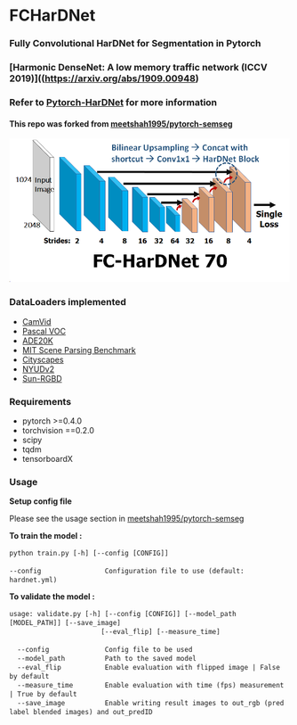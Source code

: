 # FCHarDNet
### Fully Convolutional HarDNet for Segmentation in Pytorch
### [Harmonic DenseNet: A low memory traffic network (ICCV 2019)]((https://arxiv.org/abs/1909.00948)
### Refer to [Pytorch-HarDNet](https://github.com/PingoLH/Pytorch-HarDNet) for more information

#### This repo was forked from [meetshah1995/pytorch-semseg](https://github.com/meetshah1995/pytorch-semseg)

<p align="center">
  <img src="pic/fchardnet70_arch.png" width="512" title="FC-HarDNet-70 Architecture">
</p>

### DataLoaders implemented

* [CamVid](http://mi.eng.cam.ac.uk/research/projects/VideoRec/CamVid/)
* [Pascal VOC](http://host.robots.ox.ac.uk/pascal/VOC/voc2012/segexamples/index.html)
* [ADE20K](http://groups.csail.mit.edu/vision/datasets/ADE20K/)
* [MIT Scene Parsing Benchmark](http://data.csail.mit.edu/places/ADEchallenge/ADEChallengeData2016.zip)
* [Cityscapes](https://www.cityscapes-dataset.com/)
* [NYUDv2](http://cs.nyu.edu/~silberman/datasets/nyu_depth_v2.html)
* [Sun-RGBD](http://rgbd.cs.princeton.edu/)


### Requirements

* pytorch >=0.4.0
* torchvision ==0.2.0
* scipy
* tqdm
* tensorboardX

### Usage

**Setup config file**

Please see the usage section in [meetshah1995/pytorch-semseg](https://github.com/meetshah1995/pytorch-semseg)

**To train the model :**

```
python train.py [-h] [--config [CONFIG]]

--config                Configuration file to use (default: hardnet.yml)
```

**To validate the model :**

```
usage: validate.py [-h] [--config [CONFIG]] [--model_path [MODEL_PATH]] [--save_image]
                       [--eval_flip] [--measure_time]

  --config              Config file to be used
  --model_path          Path to the saved model
  --eval_flip           Enable evaluation with flipped image | False by default
  --measure_time        Enable evaluation with time (fps) measurement | True by default
  --save_image          Enable writing result images to out_rgb (pred label blended images) and out_predID

```

